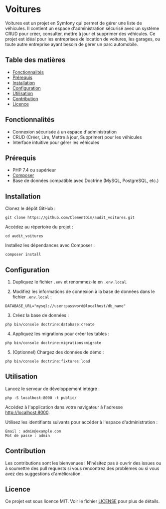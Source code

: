 # Voitures

Voitures est un projet en Symfony qui permet de gérer une liste de véhicules. Il contient un espace d'administration sécurisé avec un système CRUD pour créer, consulter, mettre à jour et supprimer des véhicules. Ce projet est idéal pour les entreprises de location de voitures, les garages, ou toute autre entreprise ayant besoin de gérer un parc automobile.

## Table des matières

- [Fonctionnalités](#fonctionnalités)
- [Prérequis](#prérequis)
- [Installation](#installation)
- [Configuration](#configuration)
- [Utilisation](#utilisation)
- [Contribution](#contribution)
- [Licence](#licence)

## Fonctionnalités

- Connexion sécurisée à un espace d'administration
- CRUD (Créer, Lire, Mettre à jour, Supprimer) pour les véhicules
- Interface intuitive pour gérer les véhicules

## Prérequis

- PHP 7.4 ou supérieur
- [Composer](https://getcomposer.org/)
- Base de données compatible avec Doctrine (MySQL, PostgreSQL, etc.)

## Installation

Clonez le dépôt GitHub :

```
git clone https://github.com/ClementDim/audit_voitures.git
```

Accédez au répertoire du projet :

```
cd audit_voitures
```

Installez les dépendances avec Composer :

```
composer install
```

## Configuration

1. Dupliquez le fichier `.env` et renommez-le en `.env.local`.

2. Modifiez les informations de connexion à la base de données dans le fichier `.env.local` :

```
DATABASE_URL="mysql://user:password@localhost/db_name"
```

3. Créez la base de données :

```
php bin/console doctrine:database:create
```

4. Appliquez les migrations pour créer les tables :

```
php bin/console doctrine:migrations:migrate
```

5. (Optionnel) Chargez des données de démo :

```
php bin/console doctrine:fixtures:load
```

## Utilisation

Lancez le serveur de développement intégré :

```
php -S localhost:8000 -t public/
```

Accédez à l'application dans votre navigateur à l'adresse [http://localhost:8000](http://localhost:8000).

Utilisez les identifiants suivants pour accéder à l'espace d'administration :

```
Email : admin@example.com
Mot de passe : admin
```

## Contribution

Les contributions sont les bienvenues ! N'hésitez pas à ouvrir des issues ou à soumettre des pull requests si vous rencontrez des problèmes ou si vous avez des suggestions d'amélioration.

## Licence

Ce projet est sous licence MIT. Voir le fichier [LICENSE](LICENSE) pour plus de détails.

